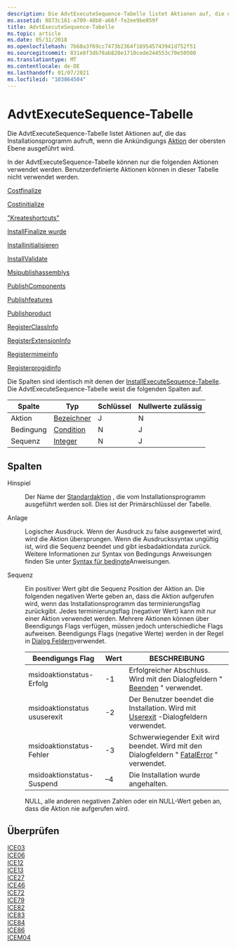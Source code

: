 ```yaml
---
description: Die AdvtExecuteSequence-Tabelle listet Aktionen auf, die das Installationsprogramm aufruft, wenn die Ankündigungs Aktion der obersten Ebene ausgeführt wird.
ms.assetid: 8873c161-a709-48b8-a66f-fe2ee9be859f
title: AdvtExecuteSequence-Tabelle
ms.topic: article
ms.date: 05/31/2018
ms.openlocfilehash: 7b68a3f69cc7473b2364f169545743941d752f51
ms.sourcegitcommit: 831e8f3db78ab820e1710cede244553c70e50500
ms.translationtype: MT
ms.contentlocale: de-DE
ms.lasthandoff: 01/07/2021
ms.locfileid: "103864504"
---
```

# <a name="advtexecutesequence-table"></a>AdvtExecuteSequence-Tabelle

Die AdvtExecuteSequence-Tabelle listet Aktionen auf, die das Installationsprogramm aufruft, wenn die Ankündigungs [Aktion](advertise-action.md) der obersten Ebene ausgeführt wird.

In der AdvtExecuteSequence-Tabelle können nur die folgenden Aktionen verwendet werden. Benutzerdefinierte Aktionen können in dieser Tabelle nicht verwendet werden.

[Costfinalize](costfinalize-action.md)

[Costinitialize](costinitialize-action.md)

["Kreateshortcuts"](createshortcuts-action.md)

[InstallFinalize wurde](installfinalize-action.md)

[Installinitialisieren](installinitialize-action.md)

[InstallValidate](installvalidate-action.md)

[Msipublishassemblys](msipublishassemblies-action.md)

[PublishComponents](publishcomponents-action.md)

[Publishfeatures](publishfeatures-action.md)

[Publishproduct](publishproduct-action.md)

[RegisterClassInfo](registerclassinfo-action.md)

[RegisterExtensionInfo](registerextensioninfo-action.md)

[Registermimeinfo](registermimeinfo-action.md)

[Registerprogidinfo](registerprogidinfo-action.md)

Die Spalten sind identisch mit denen der [InstallExecuteSequence-Tabelle](installexecutesequence-table.md). Die AdvtExecuteSequence-Tabelle weist die folgenden Spalten auf.



| Spalte    | Typ                         | Schlüssel | Nullwerte zulässig |
|-----------|------------------------------|-----|----------|
| Aktion    | [Bezeichner](identifier.md) | J   | N        |
| Bedingung | [Condition](condition.md)   | N   | J        |
| Sequenz  | [Integer](integer.md)       | N   | J        |



 

## <a name="columns"></a>Spalten

<dl> <dt>

<span id="Action"></span><span id="action"></span><span id="ACTION"></span>Hinspiel
</dt> <dd>

Der Name der [Standardaktion](standard-actions.md) , die vom Installationsprogramm ausgeführt werden soll. Dies ist der Primärschlüssel der Tabelle.

</dd> <dt>

<span id="Condition"></span><span id="condition"></span><span id="CONDITION"></span>Anlage
</dt> <dd>

Logischer Ausdruck. Wenn der Ausdruck zu false ausgewertet wird, wird die Aktion übersprungen. Wenn die Ausdruckssyntax ungültig ist, wird die Sequenz beendet und gibt iesbadaktiondata zurück. Weitere Informationen zur Syntax von Bedingungs Anweisungen finden Sie unter [Syntax für bedingte](conditional-statement-syntax.md)Anweisungen.

</dd> <dt>

<span id="Sequence"></span><span id="sequence"></span><span id="SEQUENCE"></span>Sequenz
</dt> <dd>

Ein positiver Wert gibt die Sequenz Position der Aktion an. Die folgenden negativen Werte geben an, dass die Aktion aufgerufen wird, wenn das Installationsprogramm das terminierungsflag zurückgibt. Jedes terminierungsflag (negativer Wert) kann mit nur einer Aktion verwendet werden. Mehrere Aktionen können über Beendigungs Flags verfügen, müssen jedoch unterschiedliche Flags aufweisen. Beendigungs Flags (negative Werte) werden in der Regel in [Dialog Feldern](dialog-boxes.md)verwendet.



| Beendigungs Flag          | Wert | BESCHREIBUNG                                                                          |
|---------------------------|-------|--------------------------------------------------------------------------------------|
| msidoaktionstatus-Erfolg  | -1    | Erfolgreicher Abschluss. Wird mit den Dialogfeldern " [Beenden](exit-dialog.md) " verwendet.               |
| msidoaktionstatus ususerexit | -2    | Der Benutzer beendet die Installation. Wird mit [Userexit](userexit-dialog.md) -Dialogfeldern verwendet.     |
| msidoaktionstatus-Fehler  | -3    | Schwerwiegender Exit wird beendet. Wird mit den Dialogfeldern " [FatalError](fatalerror-dialog.md) " verwendet. |
| msidoaktionstatus-Suspend  | –4    | Die Installation wurde angehalten.                                                                |



 

NULL, alle anderen negativen Zahlen oder ein NULL-Wert geben an, dass die Aktion nie aufgerufen wird.

</dd> </dl>

## <a name="validation"></a>Überprüfen

<dl>

[ICE03](ice03.md)  
[ICE06](ice06.md)  
[ICE12](ice12.md)  
[ICE13](ice13.md)  
[ICE27](ice27.md)  
[ICE46](ice46.md)  
[ICE72](ice72.md)  
[ICE79](ice79.md)  
[ICE82](ice82.md)  
[ICE83](ice83.md)  
[ICE84](ice84.md)  
[ICE86](ice86.md)  
[ICEM04](icem04.md)  
</dl>

 

 



